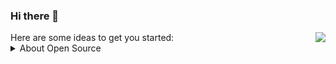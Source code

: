 ### Hi there 👋

<img align="right" src="https://github-readme-stats.vercel.app/api?username=greycode9&show_icons=true&icon_color=805AD5&text_color=718096&bg_color=ffffff&hide_title=true" />
Here are some ideas to get you started:

<details>
<summary>About Open Source </summary>

- 🔭 I’m currently working on ...
- 🌱 I’m currently learning ...
- 👯 I’m looking to collaborate on ...
- 🤔 I’m looking for help with ...
- 💬 Ask me about ...
- 📫 How to reach me: ...
- 😄 Pronouns: ...
- ⚡ Fun fact: ...

</details>


